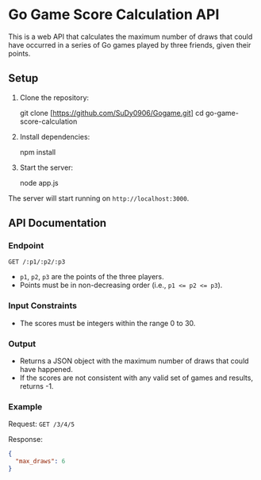 # Go Game Score Calculation API

This is a web API that calculates the maximum number of draws that could have occurred in a series of Go games played by three friends, given their points.

## Setup

1. Clone the repository:

    git clone [https://github.com/SuDy0906/Gogame.git]
    cd go-game-score-calculation

2. Install dependencies:

    npm install

3. Start the server:

    node app.js
  

The server will start running on `http://localhost:3000`.

## API Documentation

### Endpoint

`GET /:p1/:p2/:p3`

- `p1`, `p2`, `p3` are the points of the three players.
- Points must be in non-decreasing order (i.e., `p1 <= p2 <= p3`).

### Input Constraints

- The scores must be integers within the range 0 to 30.

### Output

- Returns a JSON object with the maximum number of draws that could have happened.
- If the scores are not consistent with any valid set of games and results, returns -1.

### Example

Request: `GET /3/4/5`

Response:

```json
{
  "max_draws": 6
}
